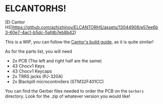 # ELCANTORHS!
[El Cantor HS]https://github.com/azhizhinov/ELCANTORHS/assets/13044908/e57ee6b3-60e7-4ac1-b5dc-5afdb7eb8b42)

This is a WIP, you can follow the [Cantor's build guide](https://github.com/diepala/cantor/blob/main/doc/build_guide.md), as it is quite similar!

As for the parts list, you will need

- 2x PCB (The left and right half are the same)
- 43 Chocv1 Keys
- 43 Chocv1 Keycaps
- 2x TRRS jacks (PJ-320A)
- 2x Blackpill microcontrollers (STM32F401CC)

You can find the Gerber files needed to order the PCB on the `Gerbers` directory. Look for the .zip of whatever version you would like!

